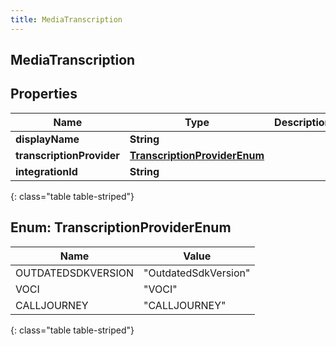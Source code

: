 ```yaml
---
title: MediaTranscription
---
```

## MediaTranscription


## Properties

| Name | Type | Description | Notes |
| ------------ | ------------- | ------------- | ------------- |
| **displayName** | <!----><!---->**String**<!----> |  |  [optional] |
| **transcriptionProvider** | [**TranscriptionProviderEnum**](#TranscriptionProviderEnum)<!----> |  |  [optional] |
| **integrationId** | <!----><!---->**String**<!----> |  |  [optional] |
{: class="table table-striped"}


<a name="TranscriptionProviderEnum"></a>

## Enum: TranscriptionProviderEnum

| Name | Value |
| ---- | ----- |
| OUTDATEDSDKVERSION | &quot;OutdatedSdkVersion&quot; |
| VOCI | &quot;VOCI&quot; |
| CALLJOURNEY | &quot;CALLJOURNEY&quot; |
{: class="table table-striped"}



